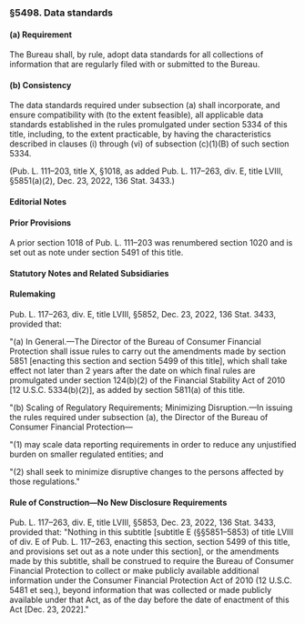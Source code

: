 ### §5498. Data standards ###

#### (a) Requirement ####

The Bureau shall, by rule, adopt data standards for all collections of information that are regularly filed with or submitted to the Bureau.

#### (b) Consistency ####

The data standards required under subsection (a) shall incorporate, and ensure compatibility with (to the extent feasible), all applicable data standards established in the rules promulgated under section 5334 of this title, including, to the extent practicable, by having the characteristics described in clauses (i) through (vi) of subsection (c)(1)(B) of such section 5334.

(Pub. L. 111–203, title X, §1018, as added Pub. L. 117–263, div. E, title LVIII, §5851(a)(2), Dec. 23, 2022, 136 Stat. 3433.)

#### **Editorial Notes** ####

#### Prior Provisions ####

A prior section 1018 of Pub. L. 111–203 was renumbered section 1020 and is set out as note under section 5491 of this title.

#### **Statutory Notes and Related Subsidiaries** ####

#### Rulemaking ####

Pub. L. 117–263, div. E, title LVIII, §5852, Dec. 23, 2022, 136 Stat. 3433, provided that:

"(a) In General.—The Director of the Bureau of Consumer Financial Protection shall issue rules to carry out the amendments made by section 5851 [enacting this section and section 5499 of this title], which shall take effect not later than 2 years after the date on which final rules are promulgated under section 124(b)(2) of the Financial Stability Act of 2010 [12 U.S.C. 5334(b)(2)], as added by section 5811(a) of this title.

"(b) Scaling of Regulatory Requirements; Minimizing Disruption.—In issuing the rules required under subsection (a), the Director of the Bureau of Consumer Financial Protection—

"(1) may scale data reporting requirements in order to reduce any unjustified burden on smaller regulated entities; and

"(2) shall seek to minimize disruptive changes to the persons affected by those regulations."

#### Rule of Construction—No New Disclosure Requirements ####

Pub. L. 117–263, div. E, title LVIII, §5853, Dec. 23, 2022, 136 Stat. 3433, provided that: "Nothing in this subtitle [subtitle E (§§5851–5853) of title LVIII of div. E of Pub. L. 117–263, enacting this section, section 5499 of this title, and provisions set out as a note under this section], or the amendments made by this subtitle, shall be construed to require the Bureau of Consumer Financial Protection to collect or make publicly available additional information under the Consumer Financial Protection Act of 2010 (12 U.S.C. 5481 et seq.), beyond information that was collected or made publicly available under that Act, as of the day before the date of enactment of this Act [Dec. 23, 2022]."